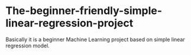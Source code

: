 # The-beginner-friendly-simple-linear-regression-project
Basically it is a beginner Machine Learning project based on simple linear regression model.
